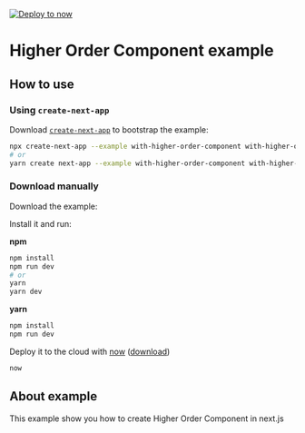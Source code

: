 [![Deploy to now](https://deploy.now.sh/static/button.svg)](https://deploy.now.sh/?repo=https://github.com/zeit/next.js/tree/master/examples/with-higher-order-component)

# Higher Order Component example

## How to use

### Using `create-next-app`

Download [`create-next-app`](https://github.com/segmentio/create-next-app) to
bootstrap the example:

```bash
npx create-next-app --example with-higher-order-component with-higher-order-component-app
# or
yarn create next-app --example with-higher-order-component with-higher-order-component-app
```

### Download manually

Download the example:

Install it and run:

**npm**

```bash
npm install
npm run dev
# or
yarn
yarn dev
```

**yarn**

```bash
npm install
npm run dev
```

Deploy it to the cloud with [now](https://zeit.co/now)
([download](https://zeit.co/download))

```bash
now
```

## About example

This example show you how to create Higher Order Component in next.js
